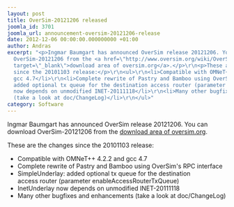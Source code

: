 ```yaml
---
layout: post
title: OverSim-20121206 released
joomla_id: 3701
joomla_url: announcement-oversim-20121206-release
date: 2012-12-06 00:00:00.000000000 +01:00
author: Andras
excerpt: "<p>Ingmar Baumgart has announced OverSim release 20121206. You can download
  OverSim-20121206 from the <a href=\"http://www.oversim.org/wiki/OverSimDownload\"
  target=\"_blank\">download area of oversim.org</a>.</p>\r\n<p>These are the changes
  since the 20101103 release:</p>\r\n<ul>\r\n<li>Compatible with OMNeT++ 4.2.2 and
  gcc 4.7</li>\r\n<li>Complete rewrite of Pastry and Bamboo using OverSim's RPC interface</li>\r\n<li>SimpleUnderlay:
  added optional tx queue for the destination access router (parameter enableAccessRouterTxQueue)</li>\r\n<li>InetUnderlay
  now depends on unmodified INET-20111118</li>\r\n<li>Many other bugfixes and enhancements
  (take a look at doc/ChangeLog)</li>\r\n</ul>"
category: Software
---
```

<p>Ingmar Baumgart has announced OverSim release 20121206. You can download OverSim-20121206 from the <a href="http://www.oversim.org/wiki/OverSimDownload" target="_blank">download area of oversim.org</a>.</p>
<p>These are the changes since the 20101103 release:</p>
<ul>
<li>Compatible with OMNeT++ 4.2.2 and gcc 4.7</li>
<li>Complete rewrite of Pastry and Bamboo using OverSim's RPC interface</li>
<li>SimpleUnderlay: added optional tx queue for the destination access router (parameter enableAccessRouterTxQueue)</li>
<li>InetUnderlay now depends on unmodified INET-20111118</li>
<li>Many other bugfixes and enhancements (take a look at doc/ChangeLog)</li>
</ul>
